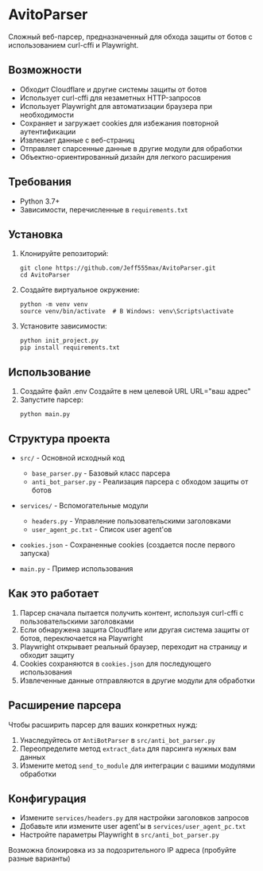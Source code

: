 # AvitoParser

Сложный веб-парсер, предназначенный для обхода защиты от ботов с использованием curl-cffi и Playwright.

## Возможности

- Обходит Cloudflare и другие системы защиты от ботов
- Использует curl-cffi для незаметных HTTP-запросов
- Использует Playwright для автоматизации браузера при необходимости
- Сохраняет и загружает cookies для избежания повторной аутентификации
- Извлекает данные с веб-страниц
- Отправляет спарсенные данные в другие модули для обработки
- Объектно-ориентированный дизайн для легкого расширения

## Требования

- Python 3.7+
- Зависимости, перечисленные в `requirements.txt`

## Установка

1. Клонируйте репозиторий:
   ```
   git clone https://github.com/Jeff555max/AvitoParser.git
   cd AvitoParser
   ```

2. Создайте виртуальное окружение:
   ```
   python -m venv venv
   source venv/bin/activate  # В Windows: venv\Scripts\activate
   ```

3. Установите зависимости:
   ```
   python init_project.py
   pip install requirements.txt
   ```

## Использование

1. Создайте файл .env 
   Создайте в нем целевой URL 
   URL="ваш адрес"
2. Запустите парсер:
   ```
   python main.py
   ```

## Структура проекта

- `src/` - Основной исходный код
  - `base_parser.py` - Базовый класс парсера
  - `anti_bot_parser.py` - Реализация парсера с обходом защиты от ботов

- `services/` - Вспомогательные модули
  - `headers.py` - Управление пользовательскими заголовками
  - `user_agent_pc.txt` - Список user agent'ов
- `cookies.json` - Сохраненные cookies (создается после первого запуска)
- `main.py` - Пример использования
## Как это работает

1. Парсер сначала пытается получить контент, используя curl-cffi с пользовательскими заголовками
2. Если обнаружена защита Cloudflare или другая система защиты от ботов, переключается на Playwright
3. Playwright открывает реальный браузер, переходит на страницу и обходит защиту
4. Cookies сохраняются в `cookies.json` для последующего использования
5. Извлеченные данные отправляются в другие модули для обработки

## Расширение парсера

Чтобы расширить парсер для ваших конкретных нужд:

1. Унаследуйтесь от `AntiBotParser` в `src/anti_bot_parser.py`
2. Переопределите метод `extract_data` для парсинга нужных вам данных
3. Измените метод `send_to_module` для интеграции с вашими модулями обработки

## Конфигурация

- Измените `services/headers.py` для настройки заголовков запросов
- Добавьте или измените user agent'ы в `services/user_agent_pc.txt`
- Настройте параметры Playwright в `src/anti_bot_parser.py`

Возможна блокировка из за подозрительного IP адреса (пробуйте разные варианты)